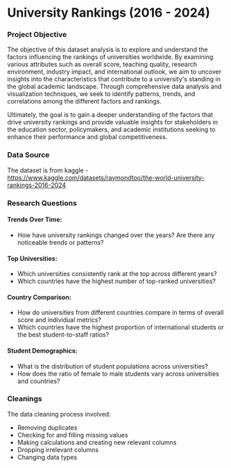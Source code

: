 # University Rankings (2016 - 2024)

### Project Objective
The objective of this dataset analysis is to explore and understand the factors influencing the rankings of universities worldwide. By examining various attributes such as overall score, teaching quality, research environment, industry impact, and international outlook, we aim to uncover insights into the characteristics that contribute to a university's standing in the global academic landscape. Through comprehensive data analysis and visualization techniques, we seek to identify patterns, trends, and correlations among the different factors and rankings. 

Ultimately, the goal is to gain a deeper understanding of the factors that drive university rankings and provide valuable insights for stakeholders in the education sector, policymakers, and academic institutions seeking to enhance their performance and global competitiveness.

### Data Source
The dataset is from kaggle - https://www.kaggle.com/datasets/raymondtoo/the-world-university-rankings-2016-2024

### Research Questions
#### Trends Over Time:
- How have university rankings changed over the years? Are there any noticeable trends or patterns?
#### Top Universities:
- Which universities consistently rank at the top across different years?
- Which countries have the highest number of top-ranked universities?
#### Country Comparison:
- How do universities from different countries compare in terms of overall score and individual metrics?
- Which countries have the highest proportion of international students or the best student-to-staff ratios?
#### Student Demographics:
- What is the distribution of student populations across universities?
- How does the ratio of female to male students vary across universities and countries?

### Cleanings 
The data cleaning process involved:
- Removing duplicates
- Checking for and filling missing values
- Making calculations and creating new relevant columns
- Dropping irrelevant columns
- Changing data types
